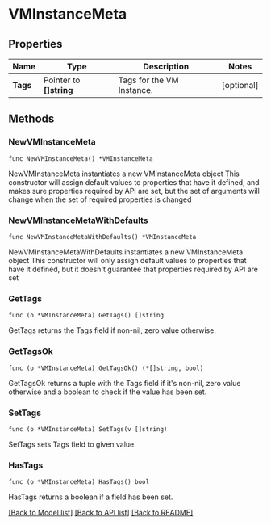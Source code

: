 # VMInstanceMeta

## Properties

Name | Type | Description | Notes
------------ | ------------- | ------------- | -------------
**Tags** | Pointer to **[]string** | Tags for the VM Instance. | [optional] 

## Methods

### NewVMInstanceMeta

`func NewVMInstanceMeta() *VMInstanceMeta`

NewVMInstanceMeta instantiates a new VMInstanceMeta object
This constructor will assign default values to properties that have it defined,
and makes sure properties required by API are set, but the set of arguments
will change when the set of required properties is changed

### NewVMInstanceMetaWithDefaults

`func NewVMInstanceMetaWithDefaults() *VMInstanceMeta`

NewVMInstanceMetaWithDefaults instantiates a new VMInstanceMeta object
This constructor will only assign default values to properties that have it defined,
but it doesn't guarantee that properties required by API are set

### GetTags

`func (o *VMInstanceMeta) GetTags() []string`

GetTags returns the Tags field if non-nil, zero value otherwise.

### GetTagsOk

`func (o *VMInstanceMeta) GetTagsOk() (*[]string, bool)`

GetTagsOk returns a tuple with the Tags field if it's non-nil, zero value otherwise
and a boolean to check if the value has been set.

### SetTags

`func (o *VMInstanceMeta) SetTags(v []string)`

SetTags sets Tags field to given value.

### HasTags

`func (o *VMInstanceMeta) HasTags() bool`

HasTags returns a boolean if a field has been set.


[[Back to Model list]](../README.md#documentation-for-models) [[Back to API list]](../README.md#documentation-for-api-endpoints) [[Back to README]](../README.md)


